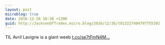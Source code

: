 ```yaml
---
layout: post
microblog: true
date: 2016-12-26 16:38 +1300
guid: http://JacksonOfTrades.micro.blog/2016/12/26/t813227404797755392.html
---
```

TIL Avril Lavigne is a giant weeb [t.co/se7tFmN4M...](https://t.co/se7tFmN4MQ)
